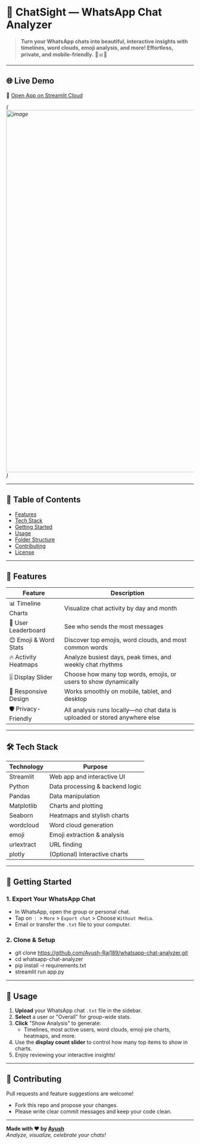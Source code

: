 # 💬 ChatSight — WhatsApp Chat Analyzer



> **Turn your WhatsApp chats into beautiful, interactive insights with timelines, word clouds, emoji analysis, and more! Effortless, private, and mobile-friendly.** 🚀📊😊

---

## 🌐 Live Demo

🔗 [Open App on Streamlit Cloud](https://chatsight.streamlit.app/)

*(<img width="2790" height="972" alt="image" src="https://github.com/user-attachments/assets/33a619e0-a467-4475-b432-7808fd338fe8" />
)*

---

## 📑 Table of Contents

- [Features](#-features)
- [Tech Stack](#-tech-stack)
- [Getting Started](#-getting-started)
- [Usage](#-usage)
- [Folder Structure](#-folder-structure)
- [Contributing](#-contributing)
- [License](#-license)

---

## 🌟 Features

| Feature                | Description                                                                   |
|------------------------|-------------------------------------------------------------------------------|
| 📊 Timeline Charts     | Visualize chat activity by day and month                                      |
| 👥 User Leaderboard    | See who sends the most messages                                               |
| 😊 Emoji & Word Stats  | Discover top emojis, word clouds, and most common words                       |
| 🔥 Activity Heatmaps   | Analyze busiest days, peak times, and weekly chat rhythms                     |
| 🎚 Display Slider      | Choose how many top words, emojis, or users to show dynamically               |
| 📱 Responsive Design   | Works smoothly on mobile, tablet, and desktop                                 |
| 🛡️ Privacy-Friendly    | All analysis runs locally—no chat data is uploaded or stored anywhere else    |

---

## 🛠 Tech Stack

| Technology    | Purpose                           |
|---------------|-----------------------------------|
| Streamlit     | Web app and interactive UI        |
| Python        | Data processing & backend logic   |
| Pandas        | Data manipulation                 |
| Matplotlib    | Charts and plotting               |
| Seaborn       | Heatmaps and stylish charts       |
| wordcloud     | Word cloud generation             |
| emoji         | Emoji extraction & analysis       |
| urlextract    | URL finding                       |
| plotly        | (Optional) Interactive charts     |

---

## 📝 Getting Started

### 1. **Export Your WhatsApp Chat**

- In WhatsApp, open the group or personal chat.
- Tap on `⋮` > `More` > `Export chat` > Choose `Without Media`.
- Email or transfer the `.txt` file to your computer.

### 2. **Clone & Setup**

- git clone https://github.com/Ayush-Raj189/whatsapp-chat-analyzer.git
- cd whatsapp-chat-analyzer
- pip install -r requirements.txt
- streamlit run app.py


---

## 🚦 Usage

1. **Upload** your WhatsApp chat `.txt` file in the sidebar.
2. **Select** a user or "Overall" for group-wide stats.
3. **Click** "Show Analysis" to generate:
   - Timelines, most active users, word clouds, emoji pie charts, heatmaps, and more.
4. Use the **display count slider** to control how many top items to show in charts.
5. Enjoy reviewing your interactive insights!

---

## 👥 Contributing

Pull requests and feature suggestions are welcome!  
- Fork this repo and propose your changes.
- Please write clear commit messages and keep your code clean.

---

**Made with ❤️ by [Ayush](https://github.com/Ayush-Raj189)**  
*Analyze, visualize, celebrate your chats!*



